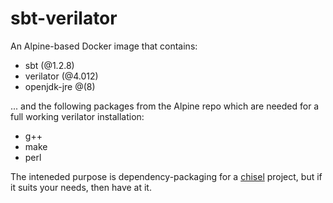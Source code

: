 sbt-verilator
================

An Alpine-based Docker image that contains:
    
- sbt (@1.2.8)
- verilator (@4.012)
- openjdk-jre @(8)


... and the following packages from the Alpine repo which are needed for
a full working verilator installation:

- g++
- make
- perl

The inteneded purpose is dependency-packaging for a
[chisel](https://github.com/freechipsproject/chisel3) project, but if
it suits your needs, then have at it.

